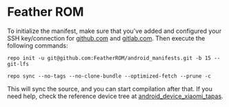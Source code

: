 # Feather ROM

To initialize the manifest, make sure that you've added and configured your SSH key/connection for [github.com](https://docs.github.com/en/authentication/connecting-to-github-with-ssh "github.com") and [gitlab.com](https://docs.gitlab.com/ee/user/ssh.html "gitlab.com"). Then execute the following commands:

```shell
repo init -u git@github.com:FeatherROM/android_manifests.git -b 15 --git-lfs
```
```shell
repo sync --no-tags --no-clone-bundle --optimized-fetch --prune -c
```

This will sync the source, and you can start compilation after that. If you need help, check the reference device tree at [android_device_xiaomi_tapas](https://github.com/FeatherROM/android_device_xiaomi_tapas "android_device_xiaomi_tapas").
